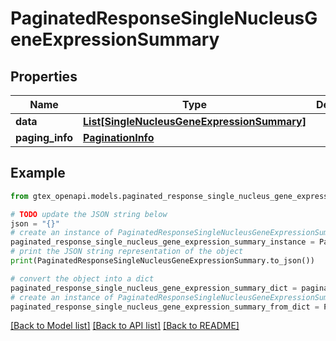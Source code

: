 # PaginatedResponseSingleNucleusGeneExpressionSummary


## Properties

Name | Type | Description | Notes
------------ | ------------- | ------------- | -------------
**data** | [**List[SingleNucleusGeneExpressionSummary]**](SingleNucleusGeneExpressionSummary.md) |  | 
**paging_info** | [**PaginationInfo**](PaginationInfo.md) |  | 

## Example

```python
from gtex_openapi.models.paginated_response_single_nucleus_gene_expression_summary import PaginatedResponseSingleNucleusGeneExpressionSummary

# TODO update the JSON string below
json = "{}"
# create an instance of PaginatedResponseSingleNucleusGeneExpressionSummary from a JSON string
paginated_response_single_nucleus_gene_expression_summary_instance = PaginatedResponseSingleNucleusGeneExpressionSummary.from_json(json)
# print the JSON string representation of the object
print(PaginatedResponseSingleNucleusGeneExpressionSummary.to_json())

# convert the object into a dict
paginated_response_single_nucleus_gene_expression_summary_dict = paginated_response_single_nucleus_gene_expression_summary_instance.to_dict()
# create an instance of PaginatedResponseSingleNucleusGeneExpressionSummary from a dict
paginated_response_single_nucleus_gene_expression_summary_from_dict = PaginatedResponseSingleNucleusGeneExpressionSummary.from_dict(paginated_response_single_nucleus_gene_expression_summary_dict)
```
[[Back to Model list]](../README.md#documentation-for-models) [[Back to API list]](../README.md#documentation-for-api-endpoints) [[Back to README]](../README.md)


